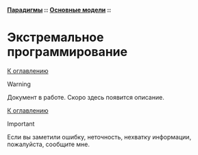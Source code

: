 **[Парадигмы](../../README.md#paradigms-models) ::** 
**[Основные модели](../../README.md#paradigms-models) ::**
# Экстремальное программирование

<!--
https://sky.pro/wiki/javascript/osnovnye-principy-ekstremalnogo-programmirovaniya-xp/
-->

[К оглавлению](../../README.md#paradigms-models)

> [!WARNING]
> Документ в работе. Скоро здесь появится описание.

[К оглавлению](../../README.md#paradigms-models)

> [!IMPORTANT]
> Если вы заметили ошибку, неточность, нехватку информации, пожалуйста, сообщите мне.
